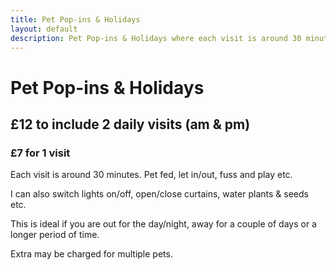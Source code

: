 ```yaml
---
title: Pet Pop-ins & Holidays
layout: default
description: Pet Pop-ins & Holidays where each visit is around 30 minutes, from £7.
---
```


# Pet Pop-ins & Holidays

## £12 to include 2 daily visits (am & pm)

### £7 for 1 visit

Each visit is around 30 minutes. Pet fed, let in/out, fuss and play etc.

I can also switch lights on/off, open/close curtains, water plants & seeds etc.

This is ideal if you are out for the day/night, away for a couple of days or a longer period of time.

Extra may be charged for multiple pets.
